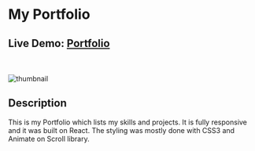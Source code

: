<h1>My Portfolio</h1>


<h2>Live Demo: <a href="https://fabioguerreiro.netlify.app/" target="_blank" alt="portfolio-link">Portfolio</a></h2>
<br></br>
<img src="https://i.postimg.cc/43vkKYj2/portfolio-thumbnail.jpg" alt="thumbnail"/>
<h2>Description</h2>

<p>This is my Portfolio which lists my skills and projects. It is fully responsive and it was built on React. The styling was mostly done with CSS3 and Animate on Scroll library.</p>


